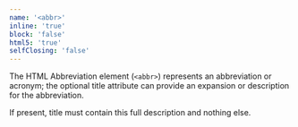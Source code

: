 ```yaml
---
name: '<abbr>'
inline: 'true'
block: 'false'
html5: 'true'
selfClosing: 'false'
---
```


The HTML Abbreviation element (`<abbr>`) represents an abbreviation or acronym; 
the optional title attribute can provide an expansion or description for the abbreviation.
 
If present, title must contain this full description and nothing else.
